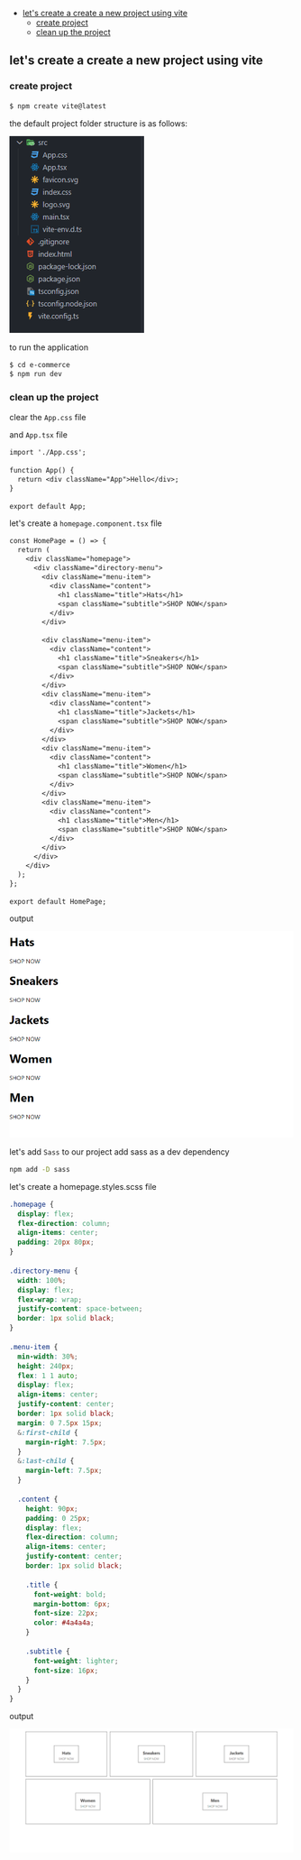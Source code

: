- [let's create a create a new project using vite](#lets-create-a-create-a-new-project-using-vite)
  - [create project](#create-project)
  - [clean up the project](#clean-up-the-project)

## let's create a create a new project using vite

### create project

```bash
$ npm create vite@latest
```

the default project folder structure is as follows:

![folder structure](./../img/1.png)

to run the application

```bash
$ cd e-commerce
$ npm run dev
```

### clean up the project

clear the `App.css` file

and `App.tsx` file

```tsx
import './App.css';

function App() {
  return <div className="App">Hello</div>;
}

export default App;
```

let's create a `homepage.component.tsx` file

```tsx
const HomePage = () => {
  return (
    <div className="homepage">
      <div className="directory-menu">
        <div className="menu-item">
          <div className="content">
            <h1 className="title">Hats</h1>
            <span className="subtitle">SHOP NOW</span>
          </div>
        </div>

        <div className="menu-item">
          <div className="content">
            <h1 className="title">Sneakers</h1>
            <span className="subtitle">SHOP NOW</span>
          </div>
        </div>
        <div className="menu-item">
          <div className="content">
            <h1 className="title">Jackets</h1>
            <span className="subtitle">SHOP NOW</span>
          </div>
        </div>
        <div className="menu-item">
          <div className="content">
            <h1 className="title">Women</h1>
            <span className="subtitle">SHOP NOW</span>
          </div>
        </div>
        <div className="menu-item">
          <div className="content">
            <h1 className="title">Men</h1>
            <span className="subtitle">SHOP NOW</span>
          </div>
        </div>
      </div>
    </div>
  );
};

export default HomePage;
```

output

![](../img/2.png)

let's add `Sass` to our project
add sass as a dev dependency

```bash
npm add -D sass
```

let's create a homepage.styles.scss file

```scss
.homepage {
  display: flex;
  flex-direction: column;
  align-items: center;
  padding: 20px 80px;
}

.directory-menu {
  width: 100%;
  display: flex;
  flex-wrap: wrap;
  justify-content: space-between;
  border: 1px solid black;
}

.menu-item {
  min-width: 30%;
  height: 240px;
  flex: 1 1 auto;
  display: flex;
  align-items: center;
  justify-content: center;
  border: 1px solid black;
  margin: 0 7.5px 15px;
  &:first-child {
    margin-right: 7.5px;
  }
  &:last-child {
    margin-left: 7.5px;
  }

  .content {
    height: 90px;
    padding: 0 25px;
    display: flex;
    flex-direction: column;
    align-items: center;
    justify-content: center;
    border: 1px solid black;

    .title {
      font-weight: bold;
      margin-bottom: 6px;
      font-size: 22px;
      color: #4a4a4a;
    }

    .subtitle {
      font-weight: lighter;
      font-size: 16px;
    }
  }
}
```

output

![](../img/3.png)

